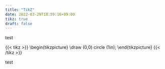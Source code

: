 ```yaml
---
title: "TikZ"
date: 2022-03-29T18:59:16+09:00
tikz: true
draft: false
---
```



test


{{< tikz >}}
\begin{tikzpicture}
    \draw (0,0) circle (1in);
  \end{tikzpicture}
{{< /tikz >}}


test